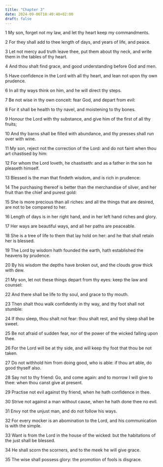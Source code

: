 ```yaml
---
title: "Chapter 3"
date: 2024-09-06T18:40:40+02:00
draft: false
---
```




1 My son, forget not my law, and let thy heart keep my commandments.

2 For they shall add to thee length of days, and years of life, and peace.

3 Let not mercy aud truth leave thee, put them about thy neck, and write them in the tables of thy heart.

4 And thou shalt find grace, and good understanding before God and men.

5 Have confidence in the Lord with all thy heart, and lean not upon thy own prudence.

6 In all thy ways think on him, and he will direct thy steps.

7 Be not wise in thy own conceit: fear God, and depart from evil:

8 For it shall be health to thy navel, and moistening to thy bones.

9 Honour the Lord with thy substance, and give him of the first of all thy fruits;

10 And thy barns shall be filled with abundance, and thy presses shall run over with wine.

11 My son, reject not the correction of the Lord: and do not faint when thou art chastised by him:

12 For whom the Lord loveth, he chastiseth: and as a father in the son he pleaseth himself.

13 Blessed is the man that findeth wisdom, and is rich in prudence:

14 The purchasing thereof is better than the merchandise of silver, and her fruit than the chief and purest gold:

15 She is more precious than all riches: and all the things that are desired, are not to be compared to her.

16 Length of days is in her right hand, and in her left hand riches and glory.

17 Her ways are beautiful ways, and all her paths are peaceable.

18 She is a tree of life to them that lay hold on her: and he that shall retain her is blessed.

19 The Lord by wisdom hath founded the earth, hath established the heavens by prudence.

20 By his wisdom the depths have broken out, and the clouds grow thick with dew.

21 My son, let not these things depart from thy eyes: keep the law and counsel:

22 And there shall be life to thy soul, and grace to thy mouth.

23 Then shalt thou walk confidently in thy way, and thy foot shall not stumble:

24 If thou sleep, thou shalt not fear: thou shalt rest, and thy sleep shall be sweet.

25 Be not afraid of sudden fear, nor of the power of the wicked falling upon thee.

26 For the Lord will be at thy side, and will keep thy foot that thou be not taken.

27 Do not withhold him from doing good, who is able: if thou art able, do good thyself also.

28 Say not to thy friend: Go, and come again: and to morrow I will give to thee: when thou canst give at present.

29 Practise not evil against thy friend, when he hath confidence in thee.

30 Strive not against a man without cause, when he hath done thee no evil.

31 Envy not the unjust man, and do not follow his ways.

32 For every mocker is an abomination to the Lord, and his communication is with the simple.

33 Want is from the Lord in the house of the wicked: but the habitations of the just shall be blessed.

34 He shall scorn the scorners, and to the meek he will give grace.

35 The wise shall possess glory: the promotion of fools is disgrace.

